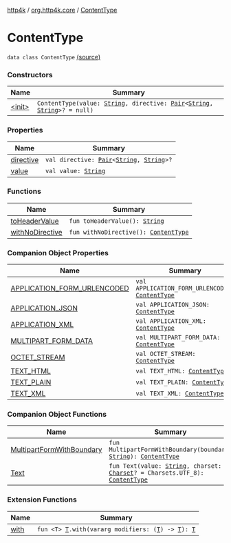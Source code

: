 [http4k](../../index.md) / [org.http4k.core](../index.md) / [ContentType](./index.md)

# ContentType

`data class ContentType` [(source)](https://github.com/http4k/http4k/blob/master/http4k-core/src/main/kotlin/org/http4k/core/ContentType.kt#L5)

### Constructors

| Name | Summary |
|---|---|
| [&lt;init&gt;](-init-.md) | `ContentType(value: `[`String`](https://kotlinlang.org/api/latest/jvm/stdlib/kotlin/-string/index.html)`, directive: `[`Pair`](https://kotlinlang.org/api/latest/jvm/stdlib/kotlin/-pair/index.html)`<`[`String`](https://kotlinlang.org/api/latest/jvm/stdlib/kotlin/-string/index.html)`, `[`String`](https://kotlinlang.org/api/latest/jvm/stdlib/kotlin/-string/index.html)`>? = null)` |

### Properties

| Name | Summary |
|---|---|
| [directive](directive.md) | `val directive: `[`Pair`](https://kotlinlang.org/api/latest/jvm/stdlib/kotlin/-pair/index.html)`<`[`String`](https://kotlinlang.org/api/latest/jvm/stdlib/kotlin/-string/index.html)`, `[`String`](https://kotlinlang.org/api/latest/jvm/stdlib/kotlin/-string/index.html)`>?` |
| [value](value.md) | `val value: `[`String`](https://kotlinlang.org/api/latest/jvm/stdlib/kotlin/-string/index.html) |

### Functions

| Name | Summary |
|---|---|
| [toHeaderValue](to-header-value.md) | `fun toHeaderValue(): `[`String`](https://kotlinlang.org/api/latest/jvm/stdlib/kotlin/-string/index.html) |
| [withNoDirective](with-no-directive.md) | `fun withNoDirective(): `[`ContentType`](./index.md) |

### Companion Object Properties

| Name | Summary |
|---|---|
| [APPLICATION_FORM_URLENCODED](-a-p-p-l-i-c-a-t-i-o-n_-f-o-r-m_-u-r-l-e-n-c-o-d-e-d.md) | `val APPLICATION_FORM_URLENCODED: `[`ContentType`](./index.md) |
| [APPLICATION_JSON](-a-p-p-l-i-c-a-t-i-o-n_-j-s-o-n.md) | `val APPLICATION_JSON: `[`ContentType`](./index.md) |
| [APPLICATION_XML](-a-p-p-l-i-c-a-t-i-o-n_-x-m-l.md) | `val APPLICATION_XML: `[`ContentType`](./index.md) |
| [MULTIPART_FORM_DATA](-m-u-l-t-i-p-a-r-t_-f-o-r-m_-d-a-t-a.md) | `val MULTIPART_FORM_DATA: `[`ContentType`](./index.md) |
| [OCTET_STREAM](-o-c-t-e-t_-s-t-r-e-a-m.md) | `val OCTET_STREAM: `[`ContentType`](./index.md) |
| [TEXT_HTML](-t-e-x-t_-h-t-m-l.md) | `val TEXT_HTML: `[`ContentType`](./index.md) |
| [TEXT_PLAIN](-t-e-x-t_-p-l-a-i-n.md) | `val TEXT_PLAIN: `[`ContentType`](./index.md) |
| [TEXT_XML](-t-e-x-t_-x-m-l.md) | `val TEXT_XML: `[`ContentType`](./index.md) |

### Companion Object Functions

| Name | Summary |
|---|---|
| [MultipartFormWithBoundary](-multipart-form-with-boundary.md) | `fun MultipartFormWithBoundary(boundary: `[`String`](https://kotlinlang.org/api/latest/jvm/stdlib/kotlin/-string/index.html)`): `[`ContentType`](./index.md) |
| [Text](-text.md) | `fun Text(value: `[`String`](https://kotlinlang.org/api/latest/jvm/stdlib/kotlin/-string/index.html)`, charset: `[`Charset`](https://docs.oracle.com/javase/6/docs/api/java/nio/charset/Charset.html)`? = Charsets.UTF_8): `[`ContentType`](./index.md) |

### Extension Functions

| Name | Summary |
|---|---|
| [with](../with.md) | `fun <T> `[`T`](../with.md#T)`.with(vararg modifiers: (`[`T`](../with.md#T)`) -> `[`T`](../with.md#T)`): `[`T`](../with.md#T) |

